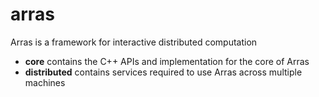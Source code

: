 # arras
Arras is a framework for interactive distributed computation

- **core** contains the C++ APIs and implementation for the core of Arras
- **distributed** contains services required to use Arras across multiple machines
